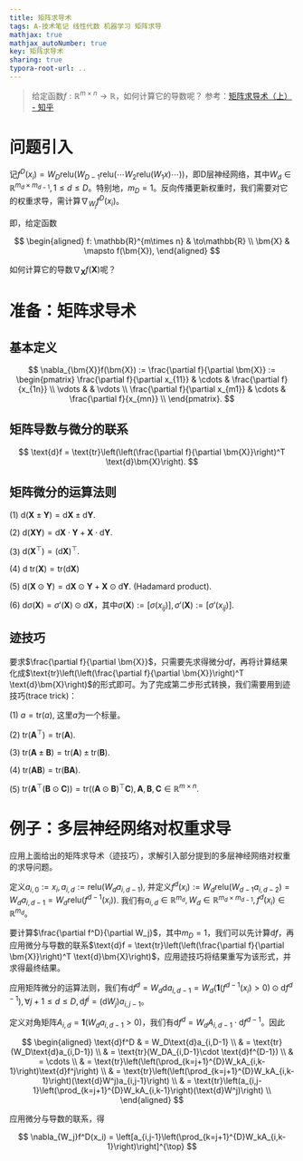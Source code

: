 ```yaml
---
title: 矩阵求导术
tags: A-技术笔记 线性代数 机器学习 矩阵求导
mathjax: true
mathjax_autoNumber: true
key: 矩阵求导术
sharing: true
typora-root-url: ..
---
```


> 给定函数$f: \mathbb{R}^{m\times n}\to\mathbb{R}$，如何计算它的导数呢？
> 参考：[矩阵求导术（上） - 知乎](https://zhuanlan.zhihu.com/p/24709748)

<!--more-->

# 问题引入

记$f^D(x_i) = W_D\text{relu}\left(W_{D-1}\text{relu}\left(\cdots W_2\text{relu}(W_1x)\cdots\right)\right)$，即D层神经网络，其中$W_d\in \mathbb{R}^{m_d\times m_{d-1}}, 1\leq d\leq D$。特别地，$m_D=1$。反向传播更新权重时，我们需要对它的权重求导，需计算$\nabla_{W_j}f^D(x_i)$。

即，给定函数

$$
\begin{aligned}
    f: \mathbb{R}^{m\times n} & \to\mathbb{R} \\
    \bm{X} & \mapsto f(\bm{X}),
\end{aligned}
$$

如何计算它的导数$\nabla_{\bm{X}}f(\bm{X})$呢？

# 准备：矩阵求导术

## 基本定义

$$
\nabla_{\bm{X}}f(\bm{X}) := \frac{\partial f}{\partial \bm{X}} := \begin{pmatrix}
    \frac{\partial f}{\partial x_{11}} & \cdots & \frac{\partial f}{x_{1n}} \\
    \vdots & & \vdots \\
    \frac{\partial f}{\partial x_{m1}} & \cdots & \frac{\partial f}{x_{mn}} \\
\end{pmatrix}.
$$

## 矩阵导数与微分的联系

$$
\text{d}f = \text{tr}\left(\left(\frac{\partial f}{\partial \bm{X}}\right)^T \text{d}\bm{X}\right).
$$

## 矩阵微分的运算法则

(1) $\text{d}(\bm{X}\pm\bm{Y}) = \text{d}\bm{X}\pm \text{d}\bm{Y}.$

(2) $\text{d}(\bm{XY}) = \text{d}\bm{X}\cdot\bm{Y} + \bm{X}\cdot \text{d}\bm{Y}.$

(3) $\text{d}\left(\bm{X}^{\top}\right) = \left(\text{d}\bm{X}\right)^{\top}.$

(4) $\text{d tr}(\bm{X}) = \text{tr}\left(\text{d}\bm{X}\right)$

(5) $\text{d}(\bm{X}\odot\bm{Y}) = \text{d}\bm{X}\odot \bm{Y} + \bm{X}\odot\text{d}\bm{Y}.$ (Hadamard product).

(6) $\text{d}\sigma(\bm{X}) = \sigma'(\bm{X})\odot\text{d}\bm{X}$，其中$\sigma(\bm{X}) := \left[\sigma\left(x_{ij}\right)\right], \sigma'(\bm{X}) := \left[\sigma'\left(x_{ij}\right)\right].$

## 迹技巧

要求$\frac{\partial f}{\partial \bm{X}}$，只需要先求得微分$\text{d}f$，再将计算结果化成$\text{tr}\left(\left(\frac{\partial f}{\partial \bm{X}}\right)^T \text{d}\bm{X}\right)$的形式即可。为了完成第二步形式转换，我们需要用到迹技巧(trace trick)：

(1) $a=\text{tr}(a)$, 这里$a$为一个标量。

(2) $\text{tr}(\bm{A}^{\top})=\text{tr}(\bm{A}).$

(3) $\text{tr}(\bm{A}\pm\bm{B}) = \text{tr}(\bm{A})\pm\text{tr}(\bm{B}).$

(4) $\text{tr}(\bm{AB}) = \text{tr}(\bm{BA}).$

(5) $\text{tr}\left(\bm{A}^{\top}\left(\bm{B}\odot\bm{C}\right)\right) = \text{tr}\left(\left(\bm{A}\odot \bm{B}\right)^{\top}\bm{C}\right), \bm{A}, \bm{B}, \bm{C}\in \mathbb{R}^{m\times n}.$

# 例子：多层神经网络对权重求导

应用上面给出的矩阵求导术（迹技巧），求解引入部分提到的多层神经网络对权重的求导问题。

定义$a_{i,0}:=x_i, a_{i,d} := \text{relu}(W_da_{i,d-1})$, 并定义$f^d(x_i) := W_d\text{relu}(W_{d-1}a_{i,d-2}) = W_d a_{i,d-1} = W_d\text{relu}\left(f^{d-1}(x_i)\right)$. 我们有$a_{i,d}\in\mathbb{R}^{m_d}, W_d\in\mathbb{R}^{m_d\times m_{d-1}}, f^d(x_i)\in\mathbb{R}^{m_d}$。

要计算$\frac{\partial f^D}{\partial W_j}$，其中$m_D=1$，我们可以先计算$\text{d}f$，再应用微分与导数的联系$\text{d}f = \text{tr}\left(\left(\frac{\partial f}{\partial \bm{X}}\right)^T \text{d}\bm{X}\right)$，应用迹技巧将结果重写为该形式，并求得最终结果。

应用矩阵微分的运算法则，我们有$\text{d}f^d = W_d\text{d}a_{i, d-1} = W_d\left(\bm{1}(f^{d-1}(x_i)>0)\odot \text{d}f^{d-1}\right), \forall j+1\leq d\leq D, \text{d}f^j=(\text{d}W_j)a_{i,j-1}$。

定义对角矩阵$A_{i,d} = \bm{1}(W_da_{i,d-1}>0)$，我们有$\text{d}f^d=W_dA_{i,d-1}\cdot\text{d}f^{d-1}$。因此

$$
\begin{aligned}
    \text{d}f^D & = W_D\text{d}a_{i,D-1} \\
    & = \text{tr}(W_D\text{d}a_{i,D-1}) \\
    & = \text{tr}(W_DA_{i,D-1}\cdot \text{d}f^{D-1}) \\
    & = \cdots \\
    & = \text{tr}\left(\left(\prod_{k=j+1}^{D}W_kA_{i,k-1}\right)\text{d}f^j\right) \\
    & = \text{tr}\left(\left(\prod_{k=j+1}^{D}W_kA_{i,k-1}\right)(\text{d}W^j)a_{i,j-1}\right) \\
    & = \text{tr}\left(a_{i,j-1}\left(\prod_{k=j+1}^{D}W_kA_{i,k-1}\right)(\text{d}W^j)\right) \\
\end{aligned}
$$

应用微分与导数的联系，得

$$
\nabla_{W_j}f^D(x_i) = \left[a_{i,j-1}\left(\prod_{k=j+1}^{D}W_kA_{i,k-1}\right)\right]^{\top}
$$